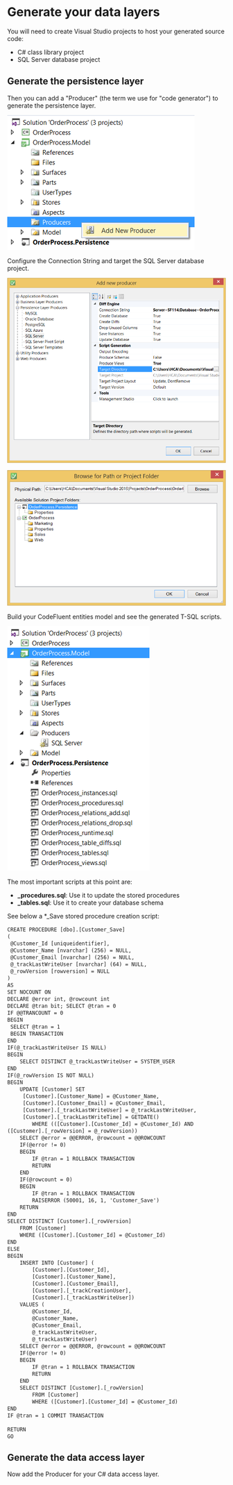 # Generate your data layers

You will need to create Visual Studio projects to host your generated source code:
* C# class library project
* SQL Server database project


## Generate the persistence layer

Then you can add a "Producer" (the term  we use for "code generator") to generate the persistence layer.

![](img/getting-started/generate-your-data-layers-01.png)

Configure the Connection String and target the SQL Server database project.

![](img/getting-started/generate-your-data-layers-03.png)

![](img/getting-started/generate-your-data-layers-02.png)

Build your CodeFluent entities model and see the generated T-SQL scripts.

![](img/getting-started/generate-your-data-layers-04.png)

The most important scripts at this point are:
* **_procedures.sql**: Use it to update the stored procedures
* **_tables.sql**: Use it to create your database schema

See below a *_Save stored procedure creation script:

    CREATE PROCEDURE [dbo].[Customer_Save]
    (
     @Customer_Id [uniqueidentifier],
     @Customer_Name [nvarchar] (256) = NULL,
     @Customer_Email [nvarchar] (256) = NULL,
     @_trackLastWriteUser [nvarchar] (64) = NULL,
     @_rowVersion [rowversion] = NULL
    )
    AS
    SET NOCOUNT ON
    DECLARE @error int, @rowcount int
    DECLARE @tran bit; SELECT @tran = 0
    IF @@TRANCOUNT = 0
    BEGIN
     SELECT @tran = 1
     BEGIN TRANSACTION
    END
    IF(@_trackLastWriteUser IS NULL)
    BEGIN
        SELECT DISTINCT @_trackLastWriteUser = SYSTEM_USER 
    END
    IF(@_rowVersion IS NOT NULL)
    BEGIN
        UPDATE [Customer] SET
         [Customer].[Customer_Name] = @Customer_Name,
         [Customer].[Customer_Email] = @Customer_Email,
         [Customer].[_trackLastWriteUser] = @_trackLastWriteUser,
         [Customer].[_trackLastWriteTime] = GETDATE()
            WHERE (([Customer].[Customer_Id] = @Customer_Id) AND ([Customer].[_rowVersion] = @_rowVersion))
        SELECT @error = @@ERROR, @rowcount = @@ROWCOUNT
        IF(@error != 0)
        BEGIN
            IF @tran = 1 ROLLBACK TRANSACTION
            RETURN
        END
        IF(@rowcount = 0)
        BEGIN
            IF @tran = 1 ROLLBACK TRANSACTION
            RAISERROR (50001, 16, 1, 'Customer_Save')
        RETURN
    END
    SELECT DISTINCT [Customer].[_rowVersion] 
        FROM [Customer]
        WHERE ([Customer].[Customer_Id] = @Customer_Id)
    END
    ELSE
    BEGIN
        INSERT INTO [Customer] (
            [Customer].[Customer_Id],
            [Customer].[Customer_Name],
            [Customer].[Customer_Email],
            [Customer].[_trackCreationUser],
            [Customer].[_trackLastWriteUser])
        VALUES (
            @Customer_Id,
            @Customer_Name,
            @Customer_Email,
            @_trackLastWriteUser,
            @_trackLastWriteUser)
        SELECT @error = @@ERROR, @rowcount = @@ROWCOUNT
        IF(@error != 0)
        BEGIN
            IF @tran = 1 ROLLBACK TRANSACTION
            RETURN
        END
        SELECT DISTINCT [Customer].[_rowVersion] 
            FROM [Customer]
            WHERE ([Customer].[Customer_Id] = @Customer_Id)
    END
    IF @tran = 1 COMMIT TRANSACTION
        
    RETURN
    GO


## Generate the data access layer

Now add the Producer for your C# data access layer.